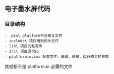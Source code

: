 ## 电子墨水屏代码

### 目录结构

```shell
- .pio\ platform平台相关文件
- include\ 项目用到的头文件
- lib\ 项目的私有库
- src\ 项目源代码
- platformio.ini 配置文件，编译，链接，运行相关的参数
```

其他都不是 platform.io 必需的文件

